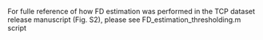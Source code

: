 For fulle reference of how FD estimation was performed in the TCP dataset release manuscript (Fig. S2), please see FD_estimation_thresholding.m script 
